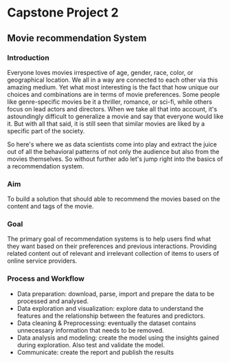 # Capstone Project 2
## Movie recommendation System

### Introduction
Everyone loves movies irrespective of age, gender, race, color, or geographical location. We all in a way are connected to each other via this amazing medium. Yet what most interesting is the fact that how unique our choices and combinations are in terms of movie preferences. Some people like genre-specific movies be it a thriller, romance, or sci-fi, while others focus on lead actors and directors. When we take all that into account, it's astoundingly difficult to generalize a movie and say that everyone would like it. But with all that said, it is still seen that similar movies are liked by a specific part of the society.

So here's where we as data scientists come into play and extract the juice out of all the behavioral patterns of not only the audience but also from the movies themselves. So without further ado let's jump right into the basics of a recommendation system.

### Aim
To build a solution that should able to recommend the movies based on the content and tags of the movie.

### Goal
The primary goal of recommendation systems is to help users find what they want based on their preferences and previous interactions.
Providing related content out of relevant and irrelevant collection of items to users of online service providers.

### Process and Workflow
- Data preparation: download, parse, import and prepare the data to be processed and analysed.
- Data exploration and visualization: explore data to understand the features and the relationship between the features and predictors.
- Data cleaning & Preprocessing: eventually the dataset contains unnecessary information that needs to be removed.
- Data analysis and modeling: create the model using the insights gained during exploration. Also test and validate the model.
- Communicate: create the report and publish the results
